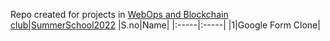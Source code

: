 ﻿Repo created for projects in [WebOps and Blockchain club|SummerSchool2022](https://github.com/WebOps-and-Blockchain-Club/Summer-School-2022)
|S.no|Name|
|:-----|:-----|
|1|Google Form Clone|
